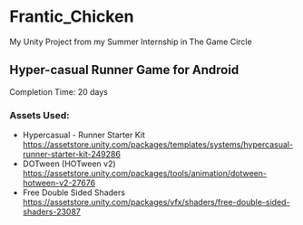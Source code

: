 # Frantic_Chicken
My Unity Project from my Summer Internship in The Game Circle

## Hyper-casual Runner Game for Android
Completion Time: 20 days 
### Assets Used:
* Hypercasual - Runner Starter Kit
<https://assetstore.unity.com/packages/templates/systems/hypercasual-runner-starter-kit-249286>
* DOTween (HOTween v2)
<https://assetstore.unity.com/packages/tools/animation/dotween-hotween-v2-27676>
* Free Double Sided Shaders
<https://assetstore.unity.com/packages/vfx/shaders/free-double-sided-shaders-23087>

